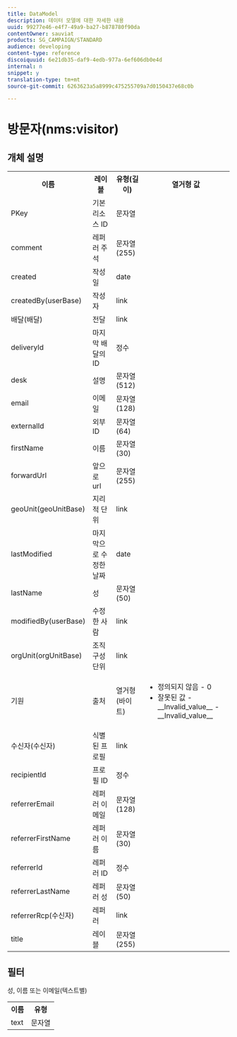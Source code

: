 ```yaml
---
title: DataModel
description: 데이터 모델에 대한 자세한 내용
uuid: 99277e46-e4f7-49a9-ba27-b878780f90da
contentOwner: sauviat
products: SG_CAMPAIGN/STANDARD
audience: developing
content-type: reference
discoiquuid: 6e21db35-daf9-4edb-977a-6ef606db0e4d
internal: n
snippet: y
translation-type: tm+mt
source-git-commit: 6263623a5a8999c475255709a7d0150437e68c0b

---
```



# 방문자(nms:visitor)

## 개체 설명

<table>
    <tr>
        <th>이름</th>
        <th>레이블</th>
        <th>유형(길이)</th>
        <th>열거형 값</th>
    </tr>
    <tr>
        <td>PKey</td>
        <td>기본 리소스 ID</td>
        <td>문자열 </td>
        <td> </td>
    </tr>
    <tr>
        <td>comment</td>
        <td>레퍼러 주석</td>
        <td>문자열(255)</td>
        <td> </td>
    </tr>
    <tr>
        <td>created</td>
        <td>작성일</td>
        <td>date </td>
        <td> </td>
    </tr>
    <tr>
        <td>createdBy(userBase)</td>
        <td>작성자</td>
        <td>link </td>
        <td> </td>
    </tr>
    <tr>
        <td>배달(배달)</td>
        <td>전달</td>
        <td>link </td>
        <td> </td>
    </tr>
    <tr>
        <td>deliveryId</td>
        <td>마지막 배달의 ID</td>
        <td>정수 </td>
        <td> </td>
    </tr>
    <tr>
        <td>desk</td>
        <td>설명</td>
        <td>문자열(512)</td>
        <td> </td>
    </tr>
    <tr>
        <td>email</td>
        <td>이메일</td>
        <td>문자열(128)</td>
        <td> </td>
    </tr>
    <tr>
        <td>externalId</td>
        <td>외부 ID</td>
        <td>문자열(64)</td>
        <td> </td>
    </tr>
    <tr>
        <td>firstName</td>
        <td>이름</td>
        <td>문자열(30)</td>
        <td> </td>
    </tr>
    <tr>
        <td>forwardUrl</td>
        <td>앞으로 url</td>
        <td>문자열(255)</td>
        <td> </td>
    </tr>
    <tr>
        <td>geoUnit(geoUnitBase)</td>
        <td>지리적 단위</td>
        <td>link </td>
        <td> </td>
    </tr>
    <tr>
        <td>lastModified</td>
        <td>마지막으로 수정한 날짜</td>
        <td>date </td>
        <td> </td>
    </tr>
    <tr>
        <td>lastName</td>
        <td>성</td>
        <td>문자열(50)</td>
        <td> </td>
    </tr>
    <tr>
        <td>modifiedBy(userBase)</td>
        <td>수정한 사람</td>
        <td>link </td>
        <td> </td>
    </tr>
    <tr>
        <td>orgUnit(orgUnitBase)</td>
        <td>조직 구성 단위</td>
        <td>link </td>
        <td> </td>
    </tr>
    <tr>
        <td>기원</td>
        <td>출처</td>
        <td>열거형(바이트) </td>
        <td>
            <ul>
            <li>정의되지 않음 - 0</li>
            <li>잘못된 값 - __Invalid_value__ - __Invalid_value__</li>
            </ul>
        </td>
    </tr>
    <tr>
        <td>수신자(수신자)</td>
        <td>식별된 프로필</td>
        <td>link </td>
        <td> </td>
    </tr>
    <tr>
        <td>recipientId</td>
        <td>프로필 ID</td>
        <td>정수 </td>
        <td> </td>
    </tr>
    <tr>
        <td>referrerEmail</td>
        <td>레퍼러 이메일</td>
        <td>문자열(128)</td>
        <td> </td>
    </tr>
    <tr>
        <td>referrerFirstName</td>
        <td>레퍼러 이름</td>
        <td>문자열(30)</td>
        <td> </td>
    </tr>
    <tr>
        <td>referrerId</td>
        <td>레퍼러 ID</td>
        <td>정수 </td>
        <td> </td>
    </tr>
    <tr>
        <td>referrerLastName</td>
        <td>레퍼러 성</td>
        <td>문자열(50)</td>
        <td> </td>
    </tr>
    <tr>
        <td>referrerRcp(수신자)</td>
        <td>레퍼러</td>
        <td>link </td>
        <td> </td>
    </tr>
    <tr>
        <td>title</td>
        <td>레이블</td>
        <td>문자열(255)</td>
        <td> </td>
    </tr>
</table>

## 필터

성, 이름 또는 이메일(텍스트별)</p>

<table>
        <tr>
        <th>이름</th>
        <th>유형</th>
        </tr>
        <tr>
        <td>text</td>
        <td>문자열</td>
        </tr>
    </table>